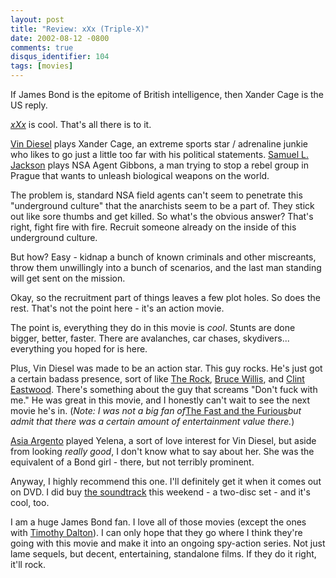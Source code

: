 ```yaml
---
layout: post
title: "Review: xXx (Triple-X)"
date: 2002-08-12 -0800
comments: true
disqus_identifier: 104
tags: [movies]
---
```

If James Bond is the epitome of British intelligence, then Xander Cage
is the US reply.

 [*xXx*](http://us.imdb.com/Title?0295701) is cool. That's all there is
to it.

 [Vin Diesel](http://us.imdb.com/Name?Diesel,+Vin) plays Xander Cage, an
extreme sports star / adrenaline junkie who likes to go just a little
too far with his political statements. [Samuel L.
Jackson](http://us.imdb.com/Name?Jackson,+Samuel+L.) plays NSA Agent
Gibbons, a man trying to stop a rebel group in Prague that wants to
unleash biological weapons on the world.

 The problem is, standard NSA field agents can't seem to penetrate this
"underground culture" that the anarchists seem to be a part of. They
stick out like sore thumbs and get killed. So what's the obvious answer?
That's right, fight fire with fire. Recruit someone already on the
inside of this underground culture.

 But how? Easy - kidnap a bunch of known criminals and other miscreants,
throw them unwillingly into a bunch of scenarios, and the last man
standing will get sent on the mission.

 Okay, so the recruitment part of things leaves a few plot holes. So
does the rest. That's not the point here - it's an action movie.

 The point is, everything they do in this movie is *cool*. Stunts are
done bigger, better, faster. There are avalanches, car chases,
skydivers... everything you hoped for is here.

 Plus, Vin Diesel was made to be an action star. This guy rocks. He's
just got a certain badass presence, sort of like [The
Rock](http://us.imdb.com/Name?Johnson,+Dwayne), [Bruce
Willis](http://us.imdb.com/Name?Willis,+Bruce), and [Clint
Eastwood](http://us.imdb.com/Name?Eastwood,+Clint). There's something
about the guy that screams "Don't fuck with me." He was great in this
movie, and I honestly can't wait to see the next movie he's in. (*Note:
I was not a big fan of*[The Fast and the
Furious](http://www.amazon.com/exec/obidos/ASIN/B00005R87Q/mhsvortex)*but
admit that there was a certain amount of entertainment value there.*)

 [Asia Argento](http://us.imdb.com/Name?Argento,+Asia) played Yelena, a
sort of love interest for Vin Diesel, but aside from looking *really
good*, I don't know what to say about her. She was the equivalent of a
Bond girl - there, but not terribly prominent.

 Anyway, I highly recommend this one. I'll definitely get it when it
comes out on DVD. I did buy [the
soundtrack](http://www.amazon.com/exec/obidos/ASIN/B00006BTB6/mhsvortex)
this weekend - a two-disc set - and it's cool, too.

 I am a huge James Bond fan. I love all of those movies (except the ones
with [Timothy Dalton](http://us.imdb.com/Name?Dalton,+Timothy)). I can
only hope that they go where I think they're going with this movie and
make it into an ongoing spy-action series. Not just lame sequels, but
decent, entertaining, standalone films. If they do it right, it'll
rock.
